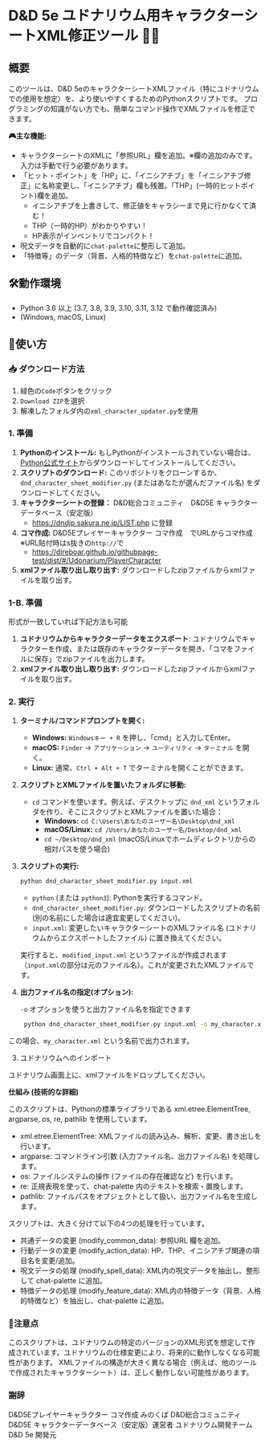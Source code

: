 # D&D 5e ユドナリウム用キャラクターシートXML修正ツール 🐉🎲

## 概要

このツールは、D&D 5eのキャラクターシートXMLファイル（特にユドナリウムでの使用を想定）を、より使いやすくするためのPythonスクリプトです。
プログラミングの知識がない方でも、簡単なコマンド操作でXMLファイルを修正できます。

**🎮主な機能:**

*   キャラクターシートのXMLに「参照URL」欄を追加。※欄の追加のみです。入力は手動で行う必要があります。
*   「ヒット・ポイント」を「HP」に、「イニシアチブ」を「イニシアチブ修正」に名称変更し、「イニシアチブ」欄も残置。「THP」(一時的ヒットポイント)欄を追加。
      - イニシアチブを上書きして、修正値をキャラシーまで見に行かなくて済む！
      - THP（一時的HP）がわかりやすい！
      - HP表示がインベントリでコンパクト！
*   呪文データを自動的に`chat-palette`に整形して追加。
*   「特徴等」のデータ（背景、人格的特徴など）を`chat-palette`に追加。

## 🛠動作環境

*   Python 3.6 以上 (3.7, 3.8, 3.9, 3.10, 3.11, 3.12 で動作確認済み)
*   (Windows, macOS, Linux)

## 🚀使い方

### 📥 ダウンロード方法
1. 緑色の`Code`ボタンをクリック
2. `Download ZIP`を選択
3. 解凍したフォルダ内の`xml_character_updater.py`を使用
   
### 1. 準備

1.  **Pythonのインストール:**  もしPythonがインストールされていない場合は、[Python公式サイト](https://www.python.org/downloads/)からダウンロードしてインストールしてください。
2.  **スクリプトのダウンロード:** このリポジトリをクローンするか、`dnd_character_sheet_modifier.py` (またはあなたが選んだファイル名) をダウンロードしてください。
3.  **キャラクターシートの登録：** D&D総合コミュニティ　D&D5E キャラクターデータベース（安定版）
     - https://dndjp.sakura.ne.jp/LIST.php に登録
5.  **コマ作成:** D&D5Eプレイヤーキャラクター コマ作成　でURLからコマ作成　※URL貼付時はs抜きの`http://`で
     - https://direboar.github.io/githubpage-test/dist/#/Udonarium/PlayerCharacter 
7.  **xmlファイル取り出し取り出す:** ダウンロードしたzipファイルからxmlファイルを取り出す。

### 1-B. 準備

形式が一致していれば下記方法も可能
1.  **ユドナリウムからキャラクターデータをエクスポート**: ユドナリウムでキャラクターを作成、または既存のキャラクターデータを開き、「コマをファイルに保存」でzipファイルを出力します。
2.  **xmlファイル取り出し取り出す:** ダウンロードしたzipファイルからxmlファイルを取り出す。

### 2. 実行

1.  **ターミナル/コマンドプロンプトを開く:**
    *   **Windows:**  `Windowsキー + R` を押し、「cmd」と入力してEnter。
    *   **macOS:**  `Finder` -> `アプリケーション` -> `ユーティリティ` -> `ターミナル` を開く。
    *   **Linux:**  通常、`Ctrl + Alt + T` でターミナルを開くことができます。
2.  **スクリプトとXMLファイルを置いたフォルダに移動:**
    *   `cd` コマンドを使います。例えば、デスクトップに `dnd_xml` というフォルダを作り、そこにスクリプトとXMLファイルを置いた場合：
        *   **Windows:** `cd C:\Users\あなたのユーザー名\Desktop\dnd_xml`
        *   **macOS/Linux:** `cd /Users/あなたのユーザー名/Desktop/dnd_xml`
        * `cd ~/Desktop/dnd_xml` (macOS/Linuxでホームディレクトリからの相対パスを使う場合)
3.  **スクリプトの実行:**
    ```bash
    python dnd_character_sheet_modifier.py input.xml
    ```
    *   `python` (または `python3`): Pythonを実行するコマンド。
    *   `dnd_character_sheet_modifier.py`:  ダウンロードしたスクリプトの名前 (別の名前にした場合は適宜変更してください)。
    *   `input.xml`:  変更したいキャラクターシートのXMLファイル名 (ユドナリウムからエクスポートしたファイル) に置き換えてください。

    実行すると、`modified_input.xml` というファイルが作成されます（`input.xml`の部分は元のファイル名）。これが変更されたXMLファイルです。

4. **出力ファイル名の指定(オプション):**

   `-o` オプションを使うと出力ファイル名を指定できます

   ```bash
    python dnd_character_sheet_modifier.py input.xml -o my_character.xml
   ```


この場合、`my_character.xml` という名前で出力されます。

3. ユドナリウムへのインポート

ユドナリウム画面上に、xmlファイルをドロップしてください。

**仕組み (技術的な詳細)**


このスクリプトは、Pythonの標準ライブラリである xml.etree.ElementTree, argparse, os, re, pathlib を使用しています。
- xml.etree.ElementTree: XMLファイルの読み込み、解析、変更、書き出しを行います。
- argparse: コマンドライン引数 (入力ファイル名、出力ファイル名) を処理します。
- os: ファイルシステムの操作 (ファイルの存在確認など) を行います。
- re: 正規表現を使って、chat-palette 内のテキストを検索・置換します。
- pathlib: ファイルパスをオブジェクトとして扱い、出力ファイル名を生成します。


スクリプトは、大きく分けて以下の4つの処理を行っています。
- 共通データの変更 (modify_common_data): 参照URL 欄を追加。
- 行動データの変更 (modify_action_data): HP、THP、イニシアチブ関連の項目名を変更/追加。
- 呪文データの処理 (modify_spell_data): XML内の呪文データを抽出し、整形して chat-palette に追加。
- 特徴データの処理 (modify_feature_data): XML内の特徴データ（背景、人格的特徴など）を抽出し、chat-palette に追加。


### 📝注意点
このスクリプトは、ユドナリウムの特定のバージョンのXML形式を想定して作成されています。ユドナリウムの仕様変更により、将来的に動作しなくなる可能性があります。
XMLファイルの構造が大きく異なる場合（例えば、他のツールで作成されたキャラクターシート）は、正しく動作しない可能性があります。


### 謝辞
D&D5Eプレイヤーキャラクター コマ作成 みのくば
D&D総合コミュニティ　D&D5E キャラクターデータベース（安定版）運営者
ユドナリウム開発チーム
D&D 5e 開発元
